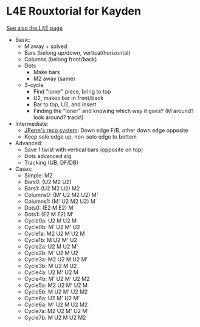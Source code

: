 # L4E Rouxtorial for Kayden

[See also the L4E page](https://ashleyf.github.io/cubing/site/notes/l4e.html)

- Basic:
    - M away + solved
    - Bars (belong up/down, vertical/horizontal)
    - Columns (belong front/back)
    - Dots
        - Make bars
        - M2 away (same)
    - 3-cycle
        - Find "loner" piece, bring to top
        - U2, makes bar in front/back
        - Bar to top, U2, and insert
        - Finding the "loner" and knowing which way it goes? (M around? look around? track!)
- Intermediate:
    - [JPerm's reco system](https://youtu.be/MBGnqDjSBPE): Down edge F/B, other down edge opposite
    - Keep solo edge up, non-solo edge to bottom
- Advanced:
    - Save 1 twist with vertical bars (opposite on top)
    - Dots advanced alg
    - Tracking (UB, DF/DB)
- Cases:
    - Simple: M2
    - Bars0: (U2 M2 U2)
    - Bars1: (U2 M2 U2) M2
    - Columns0: (M' U2 M2 U2) M'
    - Columns1: (M' U2 M2 U2) M
    - Dots0: (E2 M E2) M
    - Dots1: (E2 M E2) M'
    - Cycle0a: U2 M U2 M
    - Cycle0b: M' U2 M' U2
    - Cycle1a: M2 U2 M U2 M
    - Cycle1b: M U2 M' U2
    - Cycle2a: U2 M U2 M'
    - Cycle2b: M' U2 M U2
    - Cycle3a: M2 U2 M U2 M'
    - Cycle3b: M U2 M U2
    - Cycle4a: U2 M' U2 M
    - Cycle4b: M' U2 M' U2 M2
    - Cycle5a: M2 U2 M' U2 M
    - Cycle5b: M U2 M' U2 M2
    - Cycle6a: U2 M' U2 M'
    - Cycle6a: M' U2 M U2 M2
    - Cycle7a: M2 U2 M' U2 M'
    - Cycle7b: M U2 M U2 M2